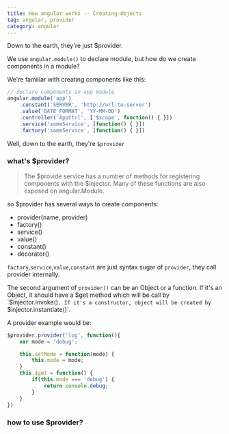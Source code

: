 ```yaml
---
title: How angular works -- Creating-Objects
tag: angular, provider
category: angular
---
```


<p class="lead">
    Down to the earth, they're just $provider.
</p>

We use `angular.module()` to declare module, but how do we create components in a module?

We're familiar with creating components like this:

```javascript
// declare components in app module
angular.module('app')
    .constant('SERVER', 'http://url-to-server')
    .value('DATE_FORMAT', 'YY-MM-DD')
    .controller('AppCtrl', ['$scope', function() { }])
    .service('someService', [function() { }])
    .factory('someService', [function() { }])
```
Well, down to the earth, they're `$provider`


### what's $provider?

>The $provide service has a number of methods for registering components with the $injector. Many of these functions are also exposed on angular.Module.

so $provider has several ways to create components:

- provider(name, provider)
- factory()
- service()
- value()
- constant()
- decorator()

`factory`,`service`,`value`,`constant` are just syntax sugar of `provider`, they call provider internally.

The second argument of `provider()` can be an Object or a function. If it's an Object, it should have a $get method which will be call by `$injector.invoke()`. If it's a constructor, object will be created by `$injector.instantiate()`.

A provider example would be:

```javascript
$provider.provider('log', function(){
    var mode = 'debug';

    this.setMode = function(mode) {
        this.mode = mode;
    }
    this.$get = function() {
        if(this.mode === 'debug') {
            return console.debug;
        }
    }
})
```


### how to use $provider?







